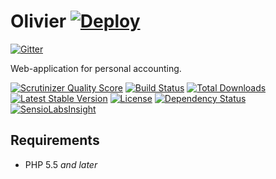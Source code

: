 Olivier [![Deploy](https://www.herokucdn.com/deploy/button.png)](https://heroku.com/deploy)
=======

[![Gitter](https://badges.gitter.im/Join%20Chat.svg)](https://gitter.im/fre5h/olivier?utm_source=badge&utm_medium=badge&utm_campaign=pr-badge&utm_content=badge)

Web-application for personal accounting.

[![Scrutinizer Quality Score](https://img.shields.io/scrutinizer/g/fre5h/olivier.svg?style=flat-square)](https://scrutinizer-ci.com/g/fre5h/olivier/)
[![Build Status](https://img.shields.io/travis/fre5h/olivier.svg?style=flat-square)](https://travis-ci.org/fre5h/olivier)
[![Total Downloads](https://img.shields.io/packagist/dt/fresh/olivier.svg?style=flat-square)](https://packagist.org/packages/fresh/olivier)
[![Latest Stable Version](https://img.shields.io/packagist/v/fresh/olivier.svg?style=flat-square)](https://packagist.org/packages/fresh/olivier)
[![License](https://img.shields.io/packagist/l/fresh/olivier.svg?style=flat-square)](https://packagist.org/packages/fresh/olivier)
[![Dependency Status](https://www.versioneye.com/user/projects/54ac5617b6c7ffd180000054/badge.svg?style=flat-square)](https://www.versioneye.com/user/projects/54ac5617b6c7ffd180000054)
[![SensioLabsInsight](https://img.shields.io/sensiolabs/i/9f92126c-6021-4780-80c6-394da5910aa5.svg?style=flat-square)](https://insight.sensiolabs.com/projects/9f92126c-6021-4780-80c6-394da5910aa5)

## Requirements

* PHP 5.5 *and later*
